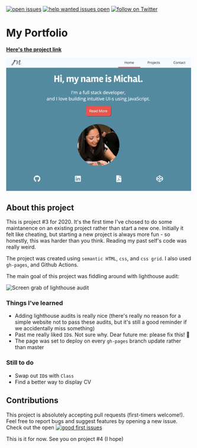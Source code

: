 [![open issues](https://img.shields.io/github/issues/zurda/portfolio.svg)](https://github.com/zurda/portfolio/issues) [![help wanted issues open](https://img.shields.io/github/issues/zurda/portfolio/help%20wanted.svg)](https://github.com/zurda/portfolio/issues?q=is%3Aissue+is%3Aopen+label%3A%22help+wanted%22) <a href="https://twitter.com/zur_da/follow?screen_name=zur_da">
    <img src="https://img.shields.io/twitter/follow/zur_da.svg?style=social&logo=twitter"
        alt="follow on Twitter">
</a>

# My Portfolio 

<strong><a href="https://zurda.github.io/portfolio/">Here's the project link</a></strong>

<img src="./portfolio-screen.png" 
alt="Screen grab of my portfolio" width="500" />

## About this project 

This is project #3 for 2020. It's the first time I've chosed to do some maintanence on an existing project rather than start a new one. Initially it felt like cheating, but starting a new project is always more fun - so honestly, this was harder than you think. Reading my past self's code was really weird.

The project was created using `semantic HTML`, `css`, and `css grid`. I also used `gh-pages`, and Github Actions.

The main goal of this project was fiddling around with lighthouse audit: 

<img src="./audit-screen.png" 
alt="Screen grab of lighthouse audit" width="500" />

### Things I've learned 

- Adding lighthouse audits is really nice (there's really no reason for a simple website not to pass these audits, but it's still a good reminder if we accidentally miss something)
- Past me really liked `ID`s. Not sure why. Dear future me: please fix this! 🥺
- The page was set to deploy on every `gh-pages` branch update rather than master

### Still to do

- Swap out `ID`s with `Class`
- Find a better way to display CV 

## Contributions

This project is absolutely accepting pull requests (first-timers welcome!). Feel free to report bugs and suggest features by opening a new issue. Check out the open [![good first issues](https://img.shields.io/github/issues/zurda/portfolio/good%20first%20issue.svg)](https://github.com/zurda/portfolio/issues?q=is%3Aissue+is%3Aopen+label%3A%22good+first%22%issue)


This is it for now. See you on project #4 (I hope)
